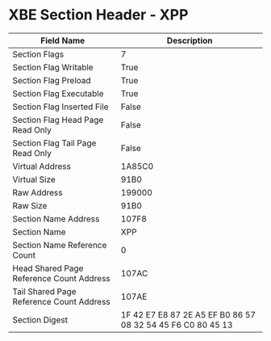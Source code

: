 # XBE Section Header - XPP

| Field Name | Description |
|---|---|
| Section Flags | 7 |
| Section Flag Writable | True |
| Section Flag Preload | True |
| Section Flag Executable | True |
| Section Flag Inserted File | False |
| Section Flag Head Page Read Only | False |
| Section Flag Tail Page Read Only | False |
| Virtual Address | 1A85C0 |
| Virtual Size | 91B0 |
| Raw Address | 199000 |
| Raw Size | 91B0 |
| Section Name Address | 107F8 |
| Section Name | XPP |
| Section Name Reference Count | 0 |
| Head Shared Page Reference Count Address | 107AC |
| Tail Shared Page Reference Count Address | 107AE |
| Section Digest | 1F 42 E7 E8 87 2E A5 EF B0 86 57 08 32 54 45 F6 C0 80 45 13 |
